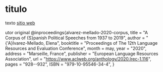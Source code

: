 # titulo #
 
texto
[sitio web](https://gonzaldama.github.io/discursos/1) 


utor original
@inproceedings{alvarez-mellado-2020-corpus,
    title = "A Corpus of {S}panish Political Speeches from 1937 to 2019",
    author = "{\'A}lvarez-Mellado, Elena",
    booktitle = "Proceedings of The 12th Language Resources and Evaluation Conference",
    month = may,
    year = "2020",
    address = "Marseille, France",
    publisher = "European Language Resources Association",
    url = "https://www.aclweb.org/anthology/2020.lrec-1.116",
    pages = "928--932",
    ISBN = "979-10-95546-34-4",
}
```
